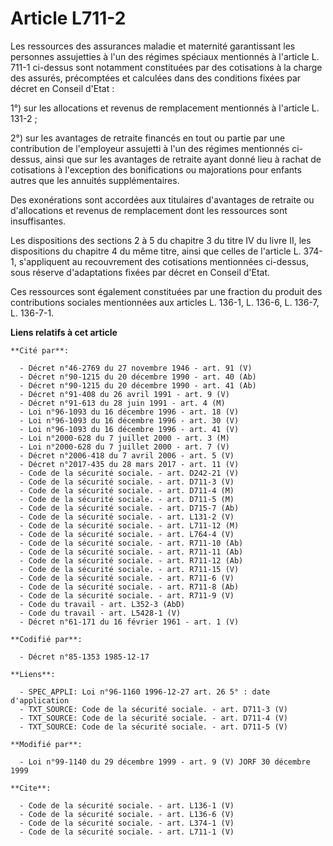 # Article L711-2

Les ressources des assurances maladie et maternité garantissant les personnes assujetties à l'un des régimes spéciaux
mentionnés à l'article L. 711-1 ci-dessus sont notamment constituées par des cotisations à la charge des assurés, précomptées
et calculées dans des conditions fixées par décret en Conseil d'Etat : 

1°) sur les allocations et revenus de remplacement mentionnés à l'article L. 131-2 ; 

2°) sur les avantages de retraite financés en tout ou partie par une contribution de l'employeur assujetti à l'un des régimes
mentionnés ci-dessus, ainsi que sur les avantages de retraite ayant donné lieu à rachat de cotisations à l'exception des
bonifications ou majorations pour enfants autres que les annuités supplémentaires. 

Des exonérations sont accordées aux titulaires d'avantages de retraite ou d'allocations et revenus de remplacement dont les
ressources sont insuffisantes. 

Les dispositions des sections 2 à 5 du chapitre 3 du titre IV du livre II, les dispositions du chapitre 4 du même titre,
ainsi que celles de l'article L. 374-1, s'appliquent au recouvrement des cotisations mentionnées ci-dessus, sous réserve
d'adaptations fixées par décret en Conseil d'Etat. 

Ces ressources sont également constituées par une fraction du produit des contributions sociales mentionnées aux articles L.
136-1, L. 136-6, L. 136-7, L. 136-7-1.

**Liens relatifs à cet article**

	**Cité par**:

	  - Décret n°46-2769 du 27 novembre 1946 - art. 91 (V)
	  - Décret n°90-1215 du 20 décembre 1990 - art. 40 (Ab)
	  - Décret n°90-1215 du 20 décembre 1990 - art. 41 (Ab)
	  - Décret n°91-408 du 26 avril 1991 - art. 9 (V)
	  - Décret n°91-613 du 28 juin 1991 - art. 4 (M)
	  - Loi n°96-1093 du 16 décembre 1996 - art. 18 (V)
	  - Loi n°96-1093 du 16 décembre 1996 - art. 30 (V)
	  - Loi n°96-1093 du 16 décembre 1996 - art. 41 (V)
	  - Loi n°2000-628 du 7 juillet 2000 - art. 3 (M)
	  - Loi n°2000-628 du 7 juillet 2000 - art. 7 (V)
	  - Décret n°2006-418 du 7 avril 2006 - art. 5 (V)
	  - Décret n°2017-435 du 28 mars 2017 - art. 11 (V)
	  - Code de la sécurité sociale. - art. D242-21 (V)
	  - Code de la sécurité sociale. - art. D711-3 (V)
	  - Code de la sécurité sociale. - art. D711-4 (M)
	  - Code de la sécurité sociale. - art. D711-5 (M)
	  - Code de la sécurité sociale. - art. D715-7 (Ab)
	  - Code de la sécurité sociale. - art. L131-2 (V)
	  - Code de la sécurité sociale. - art. L711-12 (M)
	  - Code de la sécurité sociale. - art. L764-4 (V)
	  - Code de la sécurité sociale. - art. R711-10 (Ab)
	  - Code de la sécurité sociale. - art. R711-11 (Ab)
	  - Code de la sécurité sociale. - art. R711-12 (Ab)
	  - Code de la sécurité sociale. - art. R711-15 (V)
	  - Code de la sécurité sociale. - art. R711-6 (V)
	  - Code de la sécurité sociale. - art. R711-8 (Ab)
	  - Code de la sécurité sociale. - art. R711-9 (V)
	  - Code du travail - art. L352-3 (AbD)
	  - Code du travail - art. L5428-1 (V)
	  - Décret n°61-171 du 16 février 1961 - art. 1 (V)

	**Codifié par**:

	  - Décret n°85-1353 1985-12-17

	**Liens**:

	  - SPEC_APPLI: Loi n°96-1160 1996-12-27 art. 26 5° : date d'application
	  - TXT_SOURCE: Code de la sécurité sociale. - art. D711-3 (V)
	  - TXT_SOURCE: Code de la sécurité sociale. - art. D711-4 (V)
	  - TXT_SOURCE: Code de la sécurité sociale. - art. D711-5 (V)

	**Modifié par**:

	  - Loi n°99-1140 du 29 décembre 1999 - art. 9 (V) JORF 30 décembre 1999

	**Cite**:

	  - Code de la sécurité sociale. - art. L136-1 (V)
	  - Code de la sécurité sociale. - art. L136-6 (V)
	  - Code de la sécurité sociale. - art. L374-1 (V)
	  - Code de la sécurité sociale. - art. L711-1 (V)
